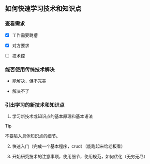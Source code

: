 ## 如何快速学习技术和知识点

### 查看需求

* [x] 工作需要跳槽


* [x] 对方要求


* [ ] 技术控


### 能否使用传统技术解决

* 能解决，但不完美

* 解决不了

### 引出学习的新技术和知识点

1. 学习新技术或知识点的基本原理和基本语法

> [!TIP]
> 不要陷入具体知识点的细节。

2. 快速入门（完成一个基本程序，crud）（能跑起来给老板看）

3. 开始研究技术的注意事项，使用细节，使用规范，如何优化（无穷无尽）
